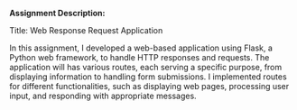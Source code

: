 **Assignment Description:**

Title: Web Response Request Application

In this assignment, I developed a web-based application using Flask, a Python web framework, to handle HTTP responses and requests. The application will has various routes, each serving a specific purpose, from displaying information to handling form submissions. I implemented routes for different functionalities, such as displaying web pages, processing user input, and responding with appropriate messages.
